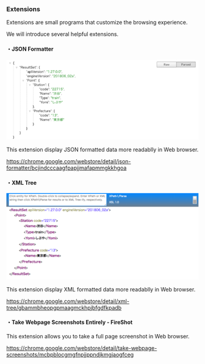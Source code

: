 ### Extensions

Extensions are small programs that customize the browsing experience.

We will introduce several helpful extensions.

#### ・JSON Formatter

![img](/img/json_formatter.png)

This extension display JSON formatted data more readablly in Web browser.

https://chrome.google.com/webstore/detail/json-formatter/bcjindcccaagfpapjjmafapmmgkkhgoa

#### ・XML Tree

![img](/img/xml_tree.png)

This extension display XML formatted data more readablly in Web browser.

https://chrome.google.com/webstore/detail/xml-tree/gbammbheopgpmaagmckhpjbfgdfkpadb

#### ・Take Webpage Screenshots Entirely - FireShot

This extension allows you to take a full page screenshot in Web browser.

https://chrome.google.com/webstore/detail/take-webpage-screenshots/mcbpblocgmgfnpjjppndjkmgjaogfceg
